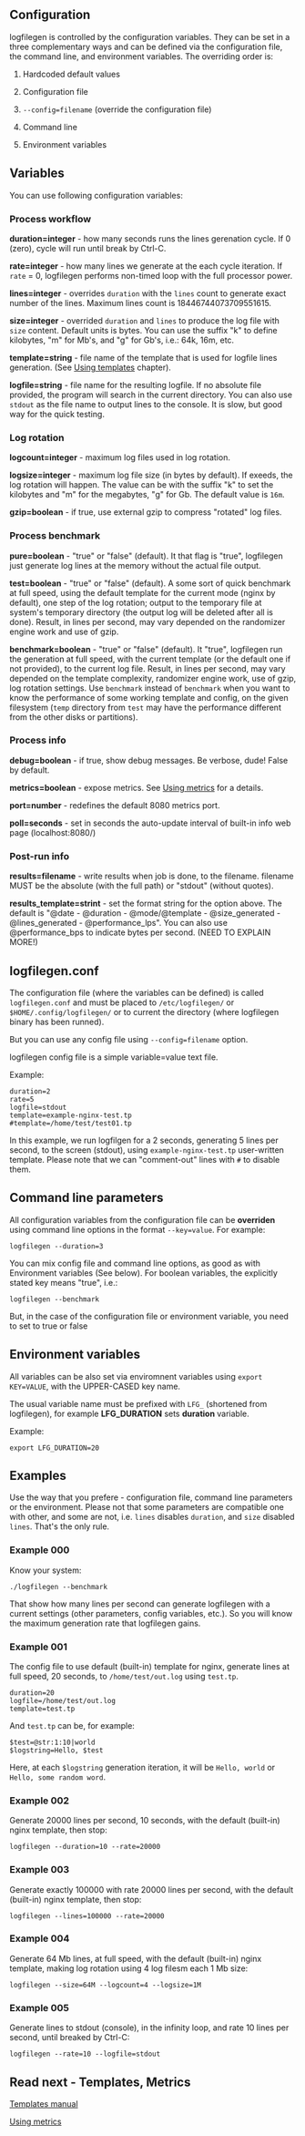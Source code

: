 ## Configuration

logfilegen is controlled by the configuration variables. They can be set in a three
complementary ways and can be defined via the configuration file, the command line, and environment variables. The overriding order is:

1. Hardcoded default values

2. Configuration file

3. ```--config=filename``` (override the configuration file)

4. Command line

5. Environment variables


## Variables


You can use following configuration variables:

### Process workflow

**duration=integer** - how many seconds runs the lines gerenation cycle. If 0 (zero), cycle will run until break by Ctrl-C.

**rate=integer** - how many lines we generate at the each cycle iteration. If ```rate``` = 0, logfilegen performs non-timed loop with the full processor power.

**lines=integer** - overrides ```duration``` with the ```lines``` count to generate exact number of the lines. Maximum lines count is 18446744073709551615.

**size=integer** - overrided ```duration``` and ```lines``` to produce the log file with ```size``` content. Default units is bytes. You can use the suffix "k" to define kilobytes, "m" for Mb's, and "g" for Gb's, i.e.: 64k, 16m, etc.

**template=string** - file name of the template that is used for logfile lines generation. (See [Using templates](templates.md) chapter).

**logfile=string** - file name for the resulting logfile. If no absolute file provided, the program will search in the current directory. You can also use ```stdout``` as the file name to output lines to the console. It is slow, but good way for the quick testing.

### Log rotation

**logcount=integer** - maximum log files used in log rotation.

**logsize=integer** - maximum log file size (in bytes by default). If exeeds, the log rotation will happen. The value can be with the suffix "k" to set the kilobytes and "m" for the megabytes, "g" for Gb. The default value is ```16m```.

**gzip=boolean** - if true, use external gzip to compress "rotated" log files.


### Process benchmark

**pure=boolean** - "true" or "false" (default). It that flag is "true", logfilegen just generate log lines at the memory without the actual file output.

**test=boolean** - "true" or "false" (default). A some sort of quick benchmark at full speed, using the default template for the current mode (nginx by default), one step of the log rotation; output to the temporary file at system's temporary directory (the output log will be deleted after all is done). Result, in lines per second, may vary depended on the randomizer engine work and use of gzip.

**benchmark=boolean** - "true" or "false" (default). It "true", logfilegen run the generation at full speed, with the current template (or the default one if not provided), to the current log file. Result, in lines per second, may vary depended on the template complexity, randomizer engine work, use of gzip, log rotation settings. Use ```benchmark``` instead of ```benchmark``` when you want to know the performance of some working template and config, on the given filesystem (```temp``` directory from ```test``` may have the performance different from the other disks or partitions).


### Process info

**debug=boolean** - if true, show debug messages. Be verbose, dude! False by default.

**metrics=boolean** - expose metrics. See [Using metrics](metrics.md) for a details.

**port=number** - redefines the default 8080 metrics port.

**poll=seconds** - set in seconds the auto-update interval of built-in info web page (localhost:8080/)


### Post-run info

**results=filename** - write results when job is done, to the filename. filename MUST be
the absolute (with the full path) or "stdout" (without quotes).

**results_template=strint** - set the format string for the option above. The default is "@date - @duration - @mode/@template - @size_generated - @lines_generated - @performance_lps". You can also use @performance_bps to indicate bytes per second. (NEED TO EXPLAIN MORE!)


## logfilegen.conf

The configuration file (where the variables can be defined) is called ```logfilegen.conf``` and must be placed to ```/etc/logfilegen/``` or ```$HOME/.config/logfilegen/``` or to current the directory (where logfilegen binary has been runned).

But you can use any config file using ```--config=filename``` option.

logfilegen config file is a simple variable=value text file.

Example:

```
duration=2
rate=5
logfile=stdout
template=example-nginx-test.tp
#template=/home/test/test01.tp
```

In this example, we run logfilgen for a 2 seconds, generating 5 lines per second, to the screen (stdout), using ```example-nginx-test.tp``` user-written template. Please note that we can "comment-out" lines with ```#``` to disable them.


## Command line parameters

All configuration variables from the configuration file can be **overriden** using command line options in the format ```--key=value```. For example:

```
logfilegen --duration=3
```

You can mix config file and command line options, as good as with Environment variables (See below). For boolean variables, the explicitly stated key means "true", i.e.:

```
logfilegen --benchmark
```

But, in the case of the configuration file or environment variable, you need to set to true or false


## Environment variables

All variables can be also set via enviromnent variables using ```export KEY=VALUE```, with the UPPER-CASED key name.

The usual variable name must be prefixed with ```LFG_``` (shortened from logfilegen), for example **LFG_DURATION** sets **duration** variable.

Example:

```export LFG_DURATION=20```


## Examples

Use the way that you prefere - configuration file, command line parameters or the environment. Please not that some parameters are compatible one with other, and some are not, i.e. ```lines``` disables ```duration```, and ```size``` disabled ```lines```. That's the only rule.


### Example 000

Know your system:

```
./logfilegen --benchmark
```

That show how many lines per second can generate logfilegen with a current settings (other parameters, config variables, etc.). So you will know the maximum generation rate that logfilegen gains.



### Example 001

The config file to use default (built-in) template for nginx, generate lines at full speed, 20 seconds, to ```/home/test/out.log``` using ```test.tp```.


```
duration=20
logfile=/home/test/out.log
template=test.tp
```

And ```test.tp``` can be, for example:


```
$test=@str:1:10|world
$logstring=Hello, $test
```

Here, at each ```$logstring``` generation iteration, it will be ```Hello, world``` or ```Hello, some random word```.



### Example 002


Generate 20000 lines per second, 10 seconds, with the default (built-in) nginx template, then stop:


```
logfilegen --duration=10 --rate=20000
```

### Example 003


Generate exactly 100000 with rate 20000 lines per second, with the default (built-in) nginx template, then stop:


```
logfilegen --lines=100000 --rate=20000
```

### Example 004


Generate 64 Mb lines, at full speed, with the default (built-in) nginx template, making log rotation using 4 log filesm each 1 Mb size:


```
logfilegen --size=64M --logcount=4 --logsize=1M
```

### Example 005

Generate lines to stdout (console), in the infinity loop, and rate 10 lines per second, until breaked by Ctrl-C:


```
logfilegen --rate=10 --logfile=stdout
```



## Read next - Templates, Metrics

[Templates manual](templates.md)

[Using metrics](metrics.md)



